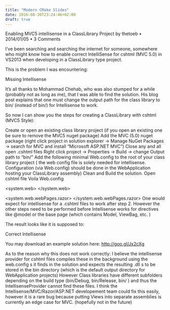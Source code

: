 ```yaml
---
title: "Modern CMake Slides"
date: 2016-08-30T23:24:46+02:00
draft: true
---
```



Enabling MVC5 intellisense in a ClassLibrary Project
by thetoeb • 2014/01/05 • 3 Comments

I’ve been searching and searching the internet for someone, somewhere who might know how to enable correct IntelliSense for cshtml (MVC 5.0) in VS2013 when developing in a ClassLibrary type project.

This is the problem I was encountering:

Missing Intellisense

It’s all thanks to Mohammad Chehab, who was also stumped for a while (probably not as long as me), that I was able to find the solution.  His blog post explains that one must change the output path for the class library to bin/ (instead of bin/<release>)  for Intellisense  to work.

So now I can show you the steps for creating a ClassLibrary with cshtml (MVC5 Style):

Create or open an existing class library project (if you open an existing one be sure to remove the MVC5 nuget package)
Add the MVC (5.0) nuget package (right click project in solution explorer -> Manage NuGet Packages -> search for MVC and install “Microsoft ASP.NET MVC”)
Close any and all open .cshtml files
Right click project -> Properties -> Build -> change Output path to “bin/”
Add the following minimal Web.config to the root of your class library project ( the web config file is solely needed for intellisense. Configuration (via Web.config) should be done in the WebApplication hosting your ClassLibrary assembly)
Clean and Build the solution.
Open cshtml file
Voila
Web.config

<?xml version="1.0" encoding="utf-8"?>
<configuration>
  <configSections>
    <sectionGroup name="system.web.webPages.razor" type="System.Web.WebPages.Razor.Configuration.RazorWebSectionGroup, System.Web.WebPages.Razor, Version=3.0.0.0, Culture=neutral, PublicKeyToken=31BF3856AD364E35">
      <section name="host" type="System.Web.WebPages.Razor.Configuration.HostSection, System.Web.WebPages.Razor, Version=3.0.0.0, Culture=neutral, PublicKeyToken=31BF3856AD364E35" requirePermission="false" />
      <section name="pages" type="System.Web.WebPages.Razor.Configuration.RazorPagesSection, System.Web.WebPages.Razor, Version=3.0.0.0, Culture=neutral, PublicKeyToken=31BF3856AD364E35" requirePermission="false" />
    </sectionGroup>
  </configSections>
  <appSettings>
    <add key="webpages:Version" value="3.0.0.0" />
    <add key="webpages:Enabled" value="false" />
  </appSettings>

  <system.web>
    <compilation debug="true" targetFramework="4.5" />
  </system.web> 
  
  <system.web.webPages.razor>
    <host factoryType="System.Web.Mvc.MvcWebRazorHostFactory, System.Web.Mvc, Version=5.0.0.0, Culture=neutral, PublicKeyToken=31BF3856AD364E35" />
    <pages pageBaseType="System.Web.Mvc.WebViewPage">
      <namespaces>
        <add namespace="System.Web.Mvc" />
        <add namespace="System.Web.Mvc.Ajax" />
        <add namespace="System.Web.Mvc.Html" />
        <add namespace="System.Web.Optimization"/>
        <add namespace="System.Web.Routing" />
        <!-- add other namespaces for views here -->
        <!-- e.g. your own project's, Lib.Views.Etc -->
      </namespaces>
    </pages>
  </system.web.webPages.razor>
</configuration>
One would expect for intellisense for a .cshtml files to work after step 2. However the other steps need to be performed before Intellisense works for  directives like @model or the base page (which contains Model, ViewBag, etc. )

The result looks like it is supposed to:

Correct Intellisense

You may download an example solution here: http://goo.gl/Jx2cXg

As to the reason why this does not work correctly:  I believe the intellisense provider for cshtml files compiles these in the background using the web.config s it finds in the solution and expects the resulting .dll s to be stored in the bin directory (which is the default output directory for WebApplication projects) However Class libraries have different subfolders depending on the build type  (bin/Debug, bin/Release, bin/<buildtype> ) and thus the IntellisenseProvider cannot find these files.  I think the Intellisense/MVC/Razor/ASP.NET developement team could fix this easily, however it is a rare bug because putting Views into separate assemblies is currently an edge case for MVC.  (hopefully not in the future)